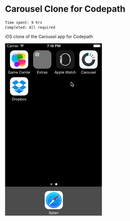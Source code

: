 Carousel Clone for Codepath
=============

```
Time spent: 9 hrs
Completed: All required
```

iOS clone of the Carousel app for Codepath

![Carousel gif](/walkthrough.gif?raw=true "Carousel Gif")
